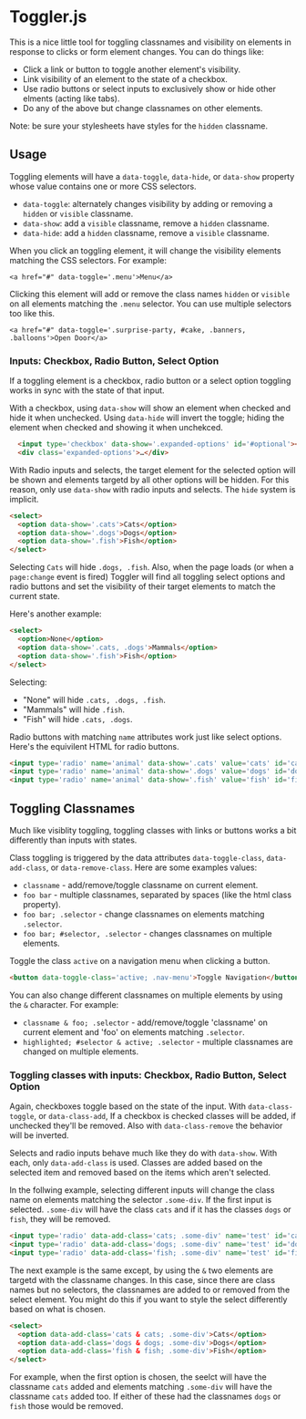 # Toggler.js

This is a nice little tool for toggling classnames and visibility on
elements in response to clicks or form element changes. You can do things
like:

- Click a link or button to toggle another element's visibility.
- Link visibility of an element to the state of a checkbox.
- Use radio buttons or select inputs to exclusively show or hide other elments (acting like tabs).
- Do any of the above but change classnames on other elements.

Note: be sure your stylesheets have styles for the `hidden` classname.

## Usage

Toggling elements will have a `data-toggle`, `data-hide`, or `data-show` property whose value contains one or more CSS selectors.

- `data-toggle`: alternately changes visibility by adding or removing a `hidden` or `visible` classname.
- `data-show`: add a `visible` classname, remove a `hidden` classname.
- `data-hide`: add a `hidden` classname, remove a `visible` classname.

When you click an toggling element, it will change the visibility elements matching the CSS selectors. For example:

```
<a href="#" data-toggle='.menu'>Menu</a>
```

Clicking this element will add or remove the class names `hidden` or `visible` on all elements matching the `.menu` selector. You can use multiple selectors too like this.

```
<a href="#" data-toggle='.surprise-party, #cake, .banners, .balloons'>Open Door</a>
```

### Inputs: Checkbox, Radio Button, Select Option

If a toggling element is a checkbox, radio button or a select option toggling works in sync with the state of that input.

With a checkbox, using `data-show` will show an element when checked and hide it when unchecked. Using `data-hide` will invert the toggle; hiding the element when checked and showing it when unchekced.

```html
  <input type='checkbox' data-show='.expanded-options' id='#optional'><label for='#optional'>Show options</label>
  <div class='expanded-options'>…</div>
```

With Radio inputs and selects, the target element for the selected option will be shown and elements targetd by all other options will be hidden.
For this reason, only use `data-show` with radio inputs and selects. The `hide` system is implicit.

```html
<select>
  <option data-show='.cats'>Cats</option>
  <option data-show='.dogs'>Dogs</option>
  <option data-show='.fish'>Fish</option>
</select>
```

Selecting `Cats` will hide `.dogs, .fish`. Also, when the page loads (or when a `page:change` event is fired) Toggler will find all toggling select options and radio buttons and set the visibility
of their target elements to match the current state.

Here's another example:

```html
<select>
  <option>None</option>
  <option data-show='.cats, .dogs'>Mammals</option>
  <option data-show='.fish'>Fish</option>
</select>
```

Selecting:

 - "None" will hide `.cats, .dogs, .fish`. 
 - "Mammals" will hide `.fish`.
 - "Fish" will hide `.cats, .dogs`.

Radio buttons with matching `name` attributes work just like select options. Here's the equivilent HTML for radio buttons.

```html
<input type='radio' name='animal' data-show='.cats' value='cats' id='cats'><label for="#cats">Cats</label>
<input type='radio' name='animal' data-show='.dogs' value='dogs' id='dogs'><label for="#dogs">Dogs</label>
<input type='radio' name='animal' data-show='.fish' value='fish' id='fish'><label for="#fish">Fish</label>
```

## Toggling Classnames

Much like visiblity toggling, toggling classes with links or buttons works a bit differently than inputs with states.

Class toggling is triggered by the data attributes `data-toggle-class`, `data-add-class`, or `data-remove-class`. Here are some examples values:

- `classname` - add/remove/toggle classname on current element.
- `foo bar` - multiple classnames, separated by spaces (like the html class property).
- `foo bar; .selector` - change classnames on elements matching `.selector`.
- `foo bar; #selector, .selector` - changes classnames on multiple elements.

Toggle the class `active` on a navigation menu when clicking a button.

```html
<button data-toggle-class='active; .nav-menu'>Toggle Navigation</button>
```

You can also change different classnames on multiple elements by using the `&` character. For example:

- `classname & foo; .selector` - add/remove/toggle 'classname' on current element and 'foo' on elements matching `.selector`.
- `highlighted; #selector & active; .selector` - multiple classnames are changed on multiple elements.

### Toggling classes with inputs: Checkbox, Radio Button, Select Option

Again, checkboxes toggle based on the state of the input. With `data-class-toggle`, or `data-class-add`, If a checkbox is checked classes will be added, if unchecked they'll be removed. Also with
`data-class-remove` the behavior will be inverted.

Selects and radio inputs behave much like they do with `data-show`. With each, only `data-add-class` is used. Classes are added based on the selected item and removed based on the items which aren't
selected.

In the follwing example, selecting different inputs will change the class name on elements matching the selector `.some-div`. If the first input is selected. `.some-div` will have the class
`cats` and if it has the classes `dogs` or `fish`, they will be removed.

```html
<input type='radio' data-add-class='cats; .some-div' name='test' id='cats'><label for="#cats">Cats</label>
<input type='radio' data-add-class='dogs; .some-div' name='test' id='dogs'><label for="#dogs">Dogs</label>
<input type='radio' data-add-class='fish; .some-div' name='test' id='fish'><label for="#fish">Fish</label>
```

The next example is the same except, by using the `&` two elements are targetd with the classname changes. In this case, since there are class names but no selectors, the classnames are
added to or removed from the select element. You might do this if you want to style the select differently based on what is chosen.

```html
<select>
  <option data-add-class='cats & cats; .some-div'>Cats</option>
  <option data-add-class='dogs & dogs; .some-div'>Dogs</option>
  <option data-add-class='fish & fish; .some-div'>Fish</option>
</select>
```

For example, when the first option is chosen, the seelct will have the classname `cats` added and elements matching `.some-div` will have the classname `cats` added too. If either of these had
the classnames `dogs` or `fish` those would be removed.

